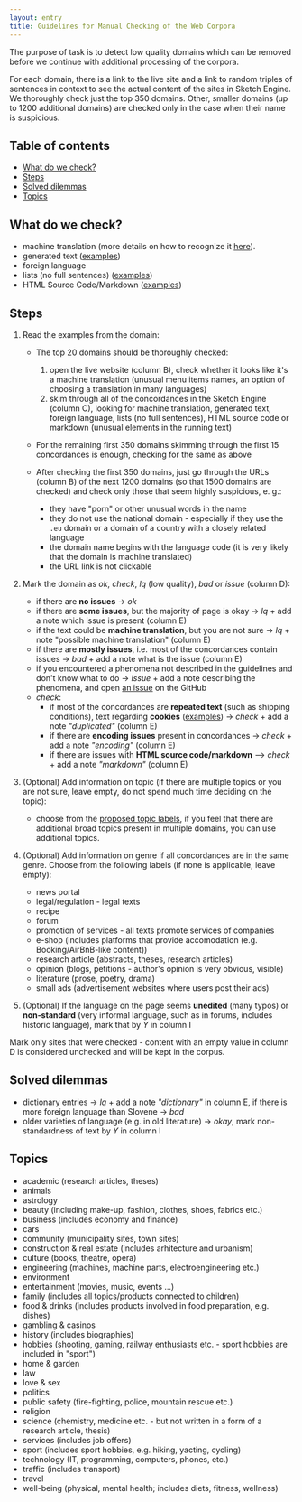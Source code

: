 ```yaml
---
layout: entry
title: Guidelines for Manual Checking of the Web Corpora
---
```


The purpose of task is to detect low quality domains which can be removed before we continue with additional processing of the corpora.

For each domain, there is a link to the live site and a link to random triples of sentences in context to see the actual content of the sites in Sketch Engine. We thoroughly check just the top 350 domains. Other, smaller domains (up to 1200 additional domains) are checked only in the case when their name is suspicious.

## Table of contents
* [What do we check?](#what-do-we-check)
* [Steps](#steps)
* [Solved dilemmas](#solved-dilemmas)
* [Topics](#topics)


## What do we check?
* machine translation (more details on how to recognize it [here](_pages/machine_translation.md)).
* generated text ([examples](_pages/generated_text_examples.md))
* foreign language
* lists (no full sentences) ([examples](_pages/non-textual_examples.md))
* HTML Source Code/Markdown ([examples](_pages/markdown_examples.md))

## Steps

1. Read the examples from the domain:
	* The top 20 domains should be thoroughly checked:
		1. open the live website (column B), check whether it looks like it's a machine translation (unusual menu items names, an option of choosing a translation in many languages)
		2. skim through all of the concordances in the Sketch Engine (column C), looking for machine translation, generated text, foreign language, lists (no full sentences), HTML source code or markdown (unusual elements in the running text)

	* For the remaining first 350 domains skimming through the first 15 concordances is enough, checking for the same as above
	* After checking the first 350 domains, just go through the URLs (column B) of the next 1200 domains (so that 1500 domains are checked) and check only those that seem highly suspicious, e. g.:
		* they have "porn" or other unusual words in the name
		* they do not use the national domain - especially if they use the `.eu` domain or a domain of a country with a closely related language
		* the domain name begins with the language code (it is very likely that the domain is machine translated)
		* the URL link is not clickable

2. Mark the domain as *ok*, *check*, *lq* (low quality), *bad* or *issue* (column D):
	* if there are **no issues** -> *ok*
	* if there are **some issues**, but the majority of page is okay -> *lq* + add a note which issue is present (column E)
	* if the text could be **machine translation**, but you are not sure -> *lq* + note "possible machine translation" (column E)
	* if there are **mostly issues**, i.e. most of the concordances contain issues -> *bad* + add a note what is the issue (column E)
	* if you encountered a phenomena not described in the guidelines and don't know what to do -> *issue* + add a note describing the phenomena, and open [an issue](https://github.com/macocu/Manual-Checking-Web-Corpora-Guidelines/issues) on the GitHub
	* *check*:
		* if most of the concordances are **repeated text** (such as shipping conditions), text regarding **cookies** ([examples](_pages/cookies_examples.md)) -> *check* + add a note *"duplicated"* (column E)
		* if there are **encoding issues** present in concordances -> *check* + add a note *"encoding"* (column E)
		* if there are issues with **HTML source code/markdown** --> *check* + add a note *"markdown"* (column E)

3. (Optional) Add information on topic (if there are multiple topics or you are not sure, leave empty, do not spend much time deciding on the topic):
	* choose from the [proposed topic labels](#topics), if you feel that there are additional broad topics present in multiple domains, you can use additional topics.

4. (Optional) Add information on genre if all concordances are in the same genre. Choose from the following labels (if none is applicable, leave empty):
	* news portal
	* legal/regulation - legal texts
	* recipe
	* forum
	* promotion of services - all texts promote services of companies
	* e-shop (includes platforms that provide accomodation (e.g. Booking/AirBnB-like content))
	* research article (abstracts, theses, research articles)
	* opinion (blogs, petitions - author's opinion is very obvious, visible)
	* literature (prose, poetry, drama)
	* small ads (advertisement websites where users post their ads)

5. (Optional) If the language on the page seems **unedited** (many typos) or **non-standard** (very informal language, such as in forums, includes historic language), mark that by *Y* in column I

Mark only sites that were checked - content with an empty value in column D is considered unchecked and will be kept in the corpus.

## Solved dilemmas

* dictionary entries -> *lq* + add a note *"dictionary"* in column E, if there is more foreign language than Slovene -> *bad*
* older varieties of language (e.g. in old literature) -> *okay*, mark non-standardness of text by *Y* in column I


## Topics

* academic (research articles, theses)
* animals
* astrology
* beauty (including make-up, fashion, clothes, shoes, fabrics etc.)
* business (includes economy and finance)
* cars
* community (municipality sites, town sites)
* construction & real estate (includes arhitecture and urbanism)
* culture (books, theatre, opera)
* engineering (machines, machine parts, electroengineering etc.)
* environment
* entertainment (movies, music, events …)
* family (includes all topics/products connected to children)
* food & drinks (includes products involved in food preparation, e.g. dishes)
* gambling & casinos
* history (includes biographies)
* hobbies (shooting, gaming, railway enthusiasts etc. - sport hobbies are included in "sport")
* home & garden
* law
* love & sex
* politics
* public safety (fire-fighting, police, mountain rescue etc.)
* religion
* science (chemistry, medicine etc. - but not written in a form of a research article, thesis)
* services (includes job offers)
* sport (includes sport hobbies, e.g. hiking, yacting, cycling)
* technology (IT, programming, computers, phones, etc.)
* traffic (includes transport)
* travel
* well-being (physical, mental health; includes diets, fitness, wellness)